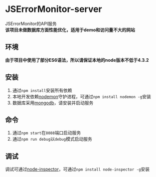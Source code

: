 # JSErrorMonitor-server
JSErrorMonitor的API服务  
**该项目未做数据库方面性能优化，适用于demo和访问量不大的网站**

## 环境
**由于项目中使用了部分ES6语法，所以请保证本地的node版本不低于4.3.2**

## 安装
1. 通过`npm install`安装所有依赖
2. 本地开发依赖[nodemon](https://github.com/remy/nodemon)守护进程，可通过`npm install nodemon -g`安装
3. 数据库采用[mongodb](https://www.mongodb.org/)，请安装并启动服务

## 命令
1. 通过`npm start`在`8088`端口启动服务
2. 通过`npm run debug`以`debug`模式启动服务

## 调试
调试可通过[node-inspector](https://github.com/node-inspector/node-inspector)，可通过`npm install node-inspector -g`安装
